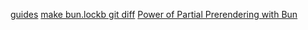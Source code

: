[guides](https://bun.sh/guides)
[make bun.lockb git diff](https://twitter.com/jarredsumner/status/1689732536895946752?s=12&t=ZH1Ik7pNNVqu-pR9slxUow)
[Power of Partial Prerendering with Bun](https://aralroca.com/blog/partial-prerendering)
